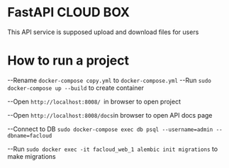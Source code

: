 # FastAPI   CLOUD BOX
This API service is supposed upload and download files for users 

# How to run a project
--Rename `docker-compose copy.yml` to `docker-compose.yml`
--Run `sudo docker-compose up --build` to create container


--Open `http://localhost:8008/ `in browser to open project 


--Open `http://localhost:8008/docs`in browser to open API docs page


--Connect to DB `sudo docker-compose exec db psql --username=admin --dbname=facloud`

--Run `sudo docker exec -it facloud_web_1 alembic init migrations` to make migrations



